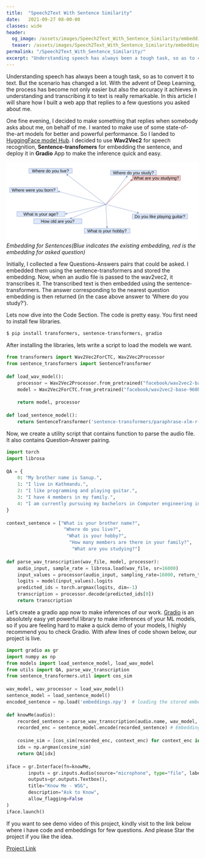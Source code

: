 ```yaml
---
title:  "Speech2Text With Sentence Similarity"
date:   2021-09-27 08-00-00 
classes: wide
header:
  og_image: /assets/images/Speech2Text_With_Sentence_Similarity/embedding.png
  teaser: /assets/images/Speech2Text_With_Sentence_Similarity/embedding.png
permalink: "/Speech2Text_With_Sentence_Similarity/"
excerpt: "Understanding speech has always been a tough task, so as to convert it to text. But the scenario has changed a lot."
---
```


Understanding speech has always been a tough task, so as to convert it to text. But the scenario has changed a lot. With the advent of Deep Learning, the process has become not only easier but also the accuracy it achieves in understanding and transcribing it to text is really remarkable. In this article I will share how I built a web app that replies to a few questions you asked about me.

One fine evening, I decided to make something that replies when somebody asks about me, on behalf of me. I wanted to make use of some state-of-the-art models for better and powerful performance. So I landed to [HuggingFace model Hub](https://huggingface.co/models). I decided to use **Wav2Vec2** for speech recognition, **Sentence-transfomers** for embedding the sentence, and deploy it in **Gradio** App to make the inference quick and easy.

![Embeddings](/assets/images/Speech2Text_With_Sentence_Similarity/embedding.png)
*Embedding for Sentences(Blue indicates the existing embedding, red is the embedding for asked question)*

Initially, I collected a few Questions-Answers pairs that could be asked. I embedded them using the sentence-transformers and stored the embedding. Now, when an audio file is passed to the wav2vec2, it transcribes it. The transcribed text is then embedded using the sentence-transformers. The answer corresponding to the nearest question embedding is then returned (in the case above answer to ‘Where do you study?’).

Lets now dive into the Code Section. The code is pretty easy. You first need to install few libraries.

``` bash
$ pip install transformers, sentence-transformers, gradio
```

After installing the libraries, lets write a script to load the models we want.

``` python
from transformers import Wav2Vec2ForCTC, Wav2Vec2Processor
from sentence_transformers import SentenceTransformer

def load_wav_model():
    processor = Wav2Vec2Processor.from_pretrained("facebook/wav2vec2-base-960h")
    model = Wav2Vec2ForCTC.from_pretrained("facebook/wav2vec2-base-960h")

    return model, processor

def load_sentence_model():
    return SentenceTransformer('sentence-transformers/paraphrase-xlm-r-multilingual-v1')
```

Now, we create a utility script that contains function to parse the audio file. It also contains Question-Answer pairing.

``` python
import torch
import librosa

QA = {
    0: "My brother name is Sanup.",
    1: "I live in Kathmandu.",
    2: "I like programming and playing guitar.",
    3: "I have 4 members in my family.",
    4: "I am currently pursuing my bachelors in Computer engineering in Kathmandu University."
}

context_sentence = ["What is your brother name?",
                     "Where do you live?",
                      "What is your hobby?",
                       "How many members are there in your family?",
                        "What are you studying?"]

def parse_wav_transcription(wav_file, model, processor):
    audio_input, sample_rate = librosa.load(wav_file, sr=16000)
    input_values = processor(audio_input, sampling_rate=16000, return_tensors="pt").input_values
    logits = model(input_values).logits
    predicted_ids = torch.argmax(logits, dim=-1)
    transcription = processor.decode(predicted_ids[0])
    return transcription
```

Let’s create a gradio app now to make inferences of our work. [Gradio](https://www.gradio.app/) is an absolutely easy yet powerful library to make inferences of your ML models, so if you are feeling hard to make a quick demo of your models, I highly recommend you to check Gradio. With afew lines of code shown below, our project is live.

``` python
import gradio as gr
import numpy as np
from models import load_sentence_model, load_wav_model
from utils import QA, parse_wav_transcription
from sentence_transformers.util import cos_sim

wav_model, wav_processor = load_wav_model()
sentence_model = load_sentence_model()
encoded_sentence = np.load('embeddings.npy')  # loading the stored embeddings for sample questions

def knowMe(audio):
    recorded_sentence = parse_wav_transcription(audio.name, wav_model, wav_processor)
    recorded_enc = sentence_model.encode(recorded_sentence) # Embedding the asked question

    cosine_sim = [cos_sim(recorded_enc, context_enc) for context_enc in encoded_sentence]
    idx = np.argmax(cosine_sim)
    return QA[idx]

iface = gr.Interface(fn=knowMe, 
        inputs = gr.inputs.Audio(source="microphone", type="file", label="Audio"),
        outputs=gr.outputs.Textbox(),
        title="Know Me - WSG",
        description="Ask to Know",
        allow_flagging=False
)
iface.launch()
```

If you want to see demo video of this project, kindly visit to the link below where i have code and embeddings for few questions. And please Star the project if you like the idea.

[Project Link](https://github.com/samiptimalsena/KnowMe-WSG/)